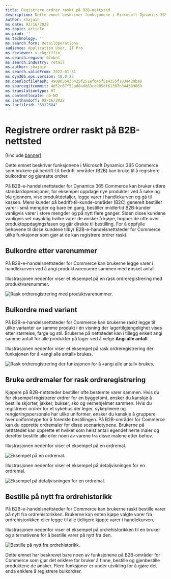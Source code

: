 ```yaml
---
title: Registrere ordrer raskt på B2B-nettsted
description: Dette emnet beskriver funksjonene i Microsoft Dynamics 365 Commerce som brukere på bedrift-til-bedrift-områder (B2B) kan bruke til å registrere bulkordrer og gjentatte ordrer.
author: shajain
ms.date: 02/16/2022
ms.topic: article
ms.prod: ''
ms.technology: ''
ms.search.form: RetailOperations
audience: Application User, IT Pro
ms.reviewer: v-chgriffin
ms.search.region: Global
ms.search.industry: retail
ms.author: shajain
ms.search.validFrom: 2022-01-31
ms.dyn365.ops.version: 10.0.23
ms.openlocfilehash: 4909056435425f251efb45f5a4355f103a420ba8
ms.sourcegitcommit: 4d52c67f52ad0add63cd905df61367b344389069
ms.translationtype: HT
ms.contentlocale: nb-NO
ms.lasthandoff: 02/16/2022
ms.locfileid: "8312604"
---
```

# <a name="place-b2b-website-orders-quickly"></a>Registrere ordrer raskt på B2B-nettsted

[!include [banner](../../includes/banner.md)]

Dette emnet beskriver funksjonene i Microsoft Dynamics 365 Commerce som brukere på bedrift-til-bedrift-områder (B2B) kan bruke til å registrere bulkordrer og gjentatte ordrer.

På B2B-e-handelsnettsteder for Dynamics 365 Commerce kan bruker utføre standardoperasjoner, for eksempel oppdage nye produkter ved å søke og bla gjennom, vise produktdetaljer, legge varer i handlekurven og gå til kassen. Mens kunder på bedrift-til-kunde-områder (B2C) generelt bestiller varer i små mengder og bare én gang, bestiller imidlertid B2B-kunder vanligvis varer i store mengder og på nytt flere ganger. Siden disse kundene vanligvis vet nøyaktig hvilke varer de ønsker å kjøpe, hopper de ofte over produktoppdagingsfasen og går direkte til bestilling. For å oppfylle behovene til disse kundene tilbyr B2B-e-handelsnettsteder for Commerce ulike funksjoner som gjør at de kan registrere ordrer raskt.

## <a name="bulk-order-by-item-number"></a>Bulkordre etter varenummer

På B2B-e-handelsnettsteder for Commerce kan brukerne legge varer i handlekurven ved å angi produktvarenumre sammen med ønsket antall.

Illustrasjonen nedenfor viser et eksempel på en rask ordreregistrering med produktvarenummer.

![Rask ordreregistrering med produktvarenummer.](../media/QuickAddByItem.png)

## <a name="bulk-order-by-variant"></a>Bulkordre med variant

På B2B-e-handelsnettsteder for Commerce kan brukerne raskt legge til ulike varianter av samme produkt i én visning der lagertilgjengelighet vises etter størrelse, farge og stil. Brukerne på nettstedet kan i tillegg enkelt angi samme antall for alle produkter på lager ved å velge **Angi alle antall**.

Illustrasjonen nedenfor viser et eksempel på rask ordreregistrering der funksjonen for å «angi alle antall» brukes.

![Rask ordreregistrering der funksjonen for å «angi alle antall» brukes.](../media/MatrixView.png)

## <a name="use-order-templates-for-quick-order-entry"></a>Bruke ordremaler for rask ordreregistrering

Kjøpere på B2B-nettsteder bestiller ofte bestemte varer sammen. Hvis du for eksempel registrerer ordrer for en byggetomt, ønsker du kanskje å bestille skjorter, jakker, bukser, sko og vernehjelmer sammen. Hvis du registrerer ordrer for et sykehus der leger, sykepleiere og rengjøringspersonale har ulike uniformer, ønsker du kanskje å gruppere hver uniformtype for å forenkle bestillingen. På B2B-områder for Commerce kan du opprette ordremaler for disse scenariotypene. Brukerne på nettstedet kan opprette et hvilket som helst antall egendefinerte maler og deretter bestille alle eller noen av varene fra disse malene etter behov.

Illustrasjonen nedenfor viser et eksempel på en ordremal.

![Eksempel på en ordremal.](../media/OrderTemplateHeader.png)

Illustrasjonen nedenfor viser et eksempel på detaljvisningen for en ordremal.

![Eksempel på detaljvisningen for en ordremal.](../media/OrderTemplateLines.png)

## <a name="reorder-from-order-history"></a>Bestille på nytt fra ordrehistorikk

På B2B-e-handelsnettsteder for Commerce kan brukerne raskt bestille varer på nytt fra ordrehistorikken. Brukerne kan enten kjøpe valgte varer fra ordrehistorikken eller legge til alle tidligere kjøpte varer i handlekurven.

Illustrasjonen nedenfor viser et eksempel på ordrehistorikken til en bruker og alternativene for å bestille varer på nytt fra den.

![Bestille på nytt fra ordrehistorikk.](../media/Reorder.png)

Dette emnet har beskrevet bare noen av funksjonene på B2B-områder for Commerce som gjør det enklere for bruker å finne, bestille og gjenbestille produktene de ønsker. Flere funksjoner er under utvikling for å gjøre det enda enklere å registrere bulkordrer.
